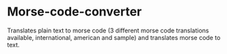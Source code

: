 # Morse-code-converter
Translates plain text to morse code (3 different morse code translations available, international, american and sample) and translates morse code to text.

